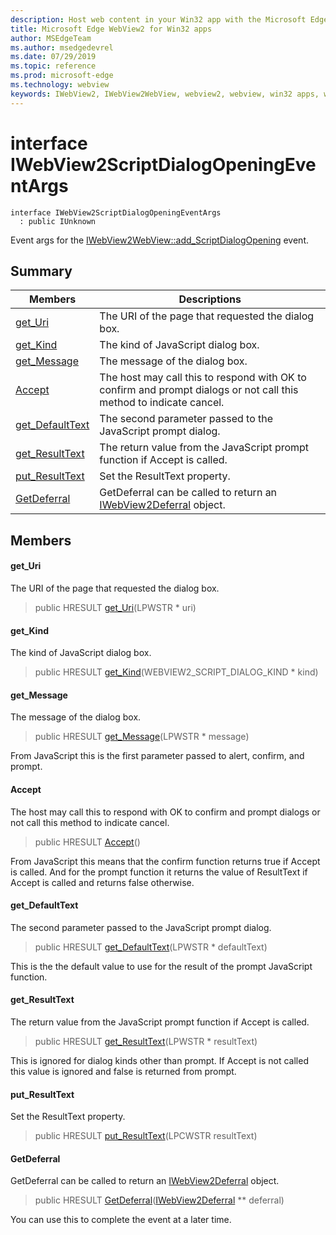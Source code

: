 ```yaml
---
description: Host web content in your Win32 app with the Microsoft Edge WebView2 control
title: Microsoft Edge WebView2 for Win32 apps
author: MSEdgeTeam
ms.author: msedgedevrel
ms.date: 07/29/2019
ms.topic: reference
ms.prod: microsoft-edge
ms.technology: webview
keywords: IWebView2, IWebView2WebView, webview2, webview, win32 apps, win32, edge
---
```


# interface IWebView2ScriptDialogOpeningEventArgs 

```
interface IWebView2ScriptDialogOpeningEventArgs
  : public IUnknown
```

Event args for the [IWebView2WebView::add_ScriptDialogOpening](IWebView2WebView.md#interface_i_web_view2_web_view_1a09b052357bb9c498f21124b4113184e0) event.

## Summary

 Members                        | Descriptions
--------------------------------|---------------------------------------------
[get_Uri](#get_uri) | The URI of the page that requested the dialog box.
[get_Kind](#get_kind) | The kind of JavaScript dialog box.
[get_Message](#get_message) | The message of the dialog box.
[Accept](#accept) | The host may call this to respond with OK to confirm and prompt dialogs or not call this method to indicate cancel.
[get_DefaultText](#get_defaulttext) | The second parameter passed to the JavaScript prompt dialog.
[get_ResultText](#get_resulttext) | The return value from the JavaScript prompt function if Accept is called.
[put_ResultText](#put_resulttext) | Set the ResultText property.
[GetDeferral](#getdeferral) | GetDeferral can be called to return an [IWebView2Deferral](IWebView2Deferral.md#interface_i_web_view2_deferral) object.

## Members

#### get_Uri 

The URI of the page that requested the dialog box.

> public HRESULT [get_Uri](#interface_i_web_view2_script_dialog_opening_event_args_1a0d71559c52bfe71bf07baa9577e30010)(LPWSTR * uri)

#### get_Kind 

The kind of JavaScript dialog box.

> public HRESULT [get_Kind](#interface_i_web_view2_script_dialog_opening_event_args_1af421b6f908afd30922ab430bf32e994e)(WEBVIEW2_SCRIPT_DIALOG_KIND * kind)

#### get_Message 

The message of the dialog box.

> public HRESULT [get_Message](#interface_i_web_view2_script_dialog_opening_event_args_1ae03a776cf41fd6a0709a08de6926f229)(LPWSTR * message)

From JavaScript this is the first parameter passed to alert, confirm, and prompt.

#### Accept 

The host may call this to respond with OK to confirm and prompt dialogs or not call this method to indicate cancel.

> public HRESULT [Accept](#interface_i_web_view2_script_dialog_opening_event_args_1a8c641f9f69f57d7d1beca71f6b9a9405)()

From JavaScript this means that the confirm function returns true if Accept is called. And for the prompt function it returns the value of ResultText if Accept is called and returns false otherwise.

#### get_DefaultText 

The second parameter passed to the JavaScript prompt dialog.

> public HRESULT [get_DefaultText](#interface_i_web_view2_script_dialog_opening_event_args_1a0b433c195bdc20a10af9d540afa0467f)(LPWSTR * defaultText)

This is the the default value to use for the result of the prompt JavaScript function.

#### get_ResultText 

The return value from the JavaScript prompt function if Accept is called.

> public HRESULT [get_ResultText](#interface_i_web_view2_script_dialog_opening_event_args_1a29d00a43fb7ccaf60afb1594e9e05f88)(LPWSTR * resultText)

This is ignored for dialog kinds other than prompt. If Accept is not called this value is ignored and false is returned from prompt.

#### put_ResultText 

Set the ResultText property.

> public HRESULT [put_ResultText](#interface_i_web_view2_script_dialog_opening_event_args_1a588201fa46a9127161885befbcc53d00)(LPCWSTR resultText)

#### GetDeferral 

GetDeferral can be called to return an [IWebView2Deferral](IWebView2Deferral.md#interface_i_web_view2_deferral) object.

> public HRESULT [GetDeferral](#interface_i_web_view2_script_dialog_opening_event_args_1aec056d570a28f67a824a2225d422a724)([IWebView2Deferral](IWebView2Deferral.md#interface_i_web_view2_deferral) ** deferral)

You can use this to complete the event at a later time.

